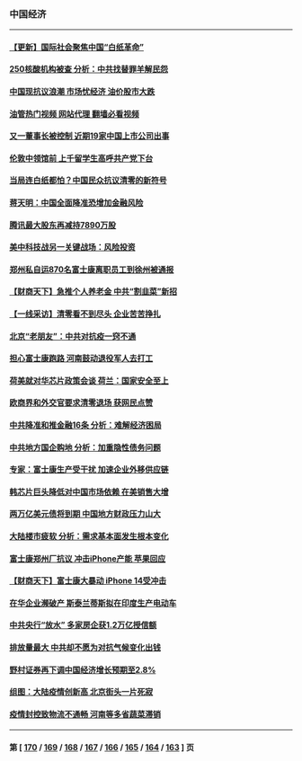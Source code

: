 ### 中国经济
---
#### [【更新】国际社会聚焦中国“白纸革命”](../../pages/ncid283/n13875376.md?11300445) 
#### [250核酸机构被查 分析：中共找替罪羊解民怨](../../pages/ncid283/n13875428.md?11300445) 
#### [中国现抗议浪潮 市场忧经济 油价股市大跌](../../pages/ncid283/n13874384.md?11300445) 
#### [油管热门视频 网站代理 翻墙必看视频](http://138.2.39.72:81/youtube.html?epic-marker?11300445)
#### [又一董事长被控制 近期19家中国上市公司出事](../../pages/ncid283/n13874243.md?11300445) 
#### [伦敦中领馆前 上千留学生高呼共产党下台](../../pages/ncid283/n13874202.md?11300445) 
#### [当局连白纸都怕？中国民众抗议清零的新符号](../../pages/ncid283/n13874102.md?11300445) 
#### [蒋天明：中国全面降准恐增加金融风险](../../pages/ncid283/n13873868.md?11300445) 
#### [腾讯最大股东再减持7890万股](../../pages/ncid283/n13873820.md?11300445) 
#### [美中科技战另一关键战场：风险投资](../../pages/ncid283/n13873321.md?11300445) 
#### [郑州私自运870名富士康离职员工到徐州被通报](../../pages/ncid283/n13873569.md?11300445) 
#### [【财商天下】急推个人养老金 中共“割韭菜”新招](../../pages/ncid283/n13873231.md?11300445) 
#### [【一线采访】清零看不到尽头 企业苦苦挣扎](../../pages/ncid283/n13872920.md?11300445) 
#### [北京“老朋友”：中共对抗疫一窍不通](../../pages/ncid283/n13873215.md?11300445) 
#### [担心富士康跑路 河南鼓动退役军人去打工](../../pages/ncid283/n13872907.md?11300445) 
#### [荷美就对华芯片政策会谈 荷兰：国家安全至上](../../pages/ncid283/n13873080.md?11300445) 
#### [欧商界和外交官要求清零退场 获网民点赞](../../pages/ncid283/n13873147.md?11300445) 
#### [中共降准和推金融16条 分析：难解经济困局](../../pages/ncid283/n13872995.md?11300445) 
#### [中共地方国企购地 分析：加重隐性债务问题](../../pages/ncid283/n13872885.md?11300445) 
#### [专家：富士康生产受干扰 加速企业外移供应链](../../pages/ncid283/n13872805.md?11300445) 
#### [韩芯片巨头降低对中国市场依赖 在美销售大增](../../pages/ncid283/n13872792.md?11300445) 
#### [两万亿美元债将到期 中国地方财政压力山大](../../pages/ncid283/n13872726.md?11300445) 
#### [大陆楼市疲软 分析：需求基本面发生根本变化](../../pages/ncid283/n13872585.md?11300445) 
#### [富士康郑州厂抗议 冲击iPhone产能 苹果回应](../../pages/ncid283/n13872430.md?11300445) 
#### [【财商天下】富士康大暴动 iPhone 14受冲击](../../pages/ncid283/n13872454.md?11300445) 
#### [在华企业濒破产 斯泰兰蒂斯拟在印度生产电动车](../../pages/ncid283/n13872443.md?11300445) 
#### [中共央行“放水” 多家房企获1.2万亿授信额](../../pages/ncid283/n13872444.md?11300445) 
#### [排放量最大 中共却不愿为对抗气候变化出钱](../../pages/ncid283/n13872337.md?11300445) 
#### [野村证券再下调中国经济增长预期至2.8%](../../pages/ncid283/n13872256.md?11300445) 
#### [组图：大陆疫情创新高 北京街头一片死寂](../../pages/ncid283/n13872322.md?11300445) 
#### [疫情封控致物流不通畅 河南等多省蔬菜滞销](../../pages/ncid283/n13872055.md?11300445) 

---
#### 第 [ [170](./170.md?11300445) / [169](./169.md?11300445) / [168](./168.md?11300445) / [167](./167.md?11300445) / [166](./166.md?11300445) / [165](./165.md?11300445) / [164](./164.md?11300445) / [163](./163.md?11300445) ] 页
